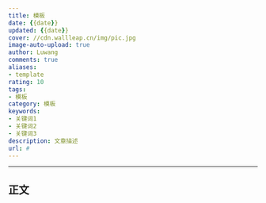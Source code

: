 ```yaml
---
title: 模板
date: {{date}}
updated: {{date}}
cover: //cdn.wallleap.cn/img/pic.jpg
image-auto-upload: true
author: Luwang
comments: true
aliases:
- template
rating: 10
tags:
- 模板
category: 模板
keywords:
- 关键词1
- 关键词2
- 关键词3
description: 文章描述
url: #
---
```

---

## 正文